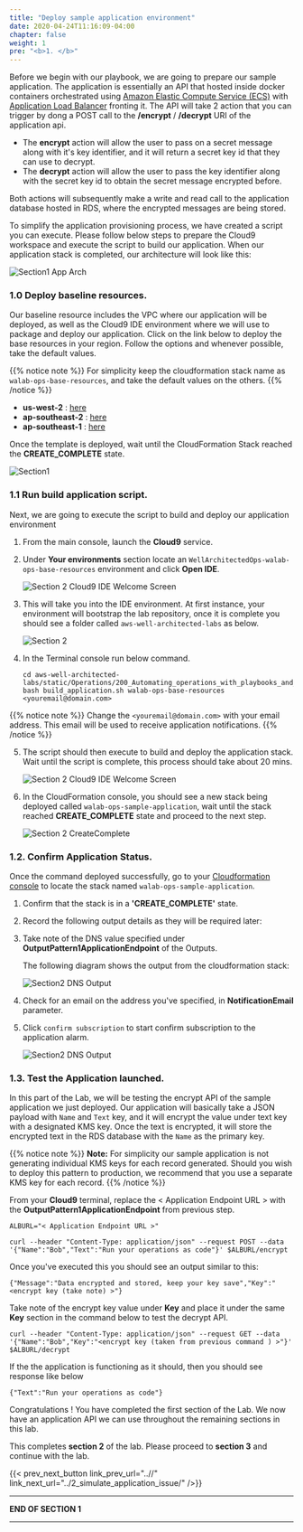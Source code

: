 ```yaml
---
title: "Deploy sample application environment"
date: 2020-04-24T11:16:09-04:00
chapter: false
weight: 1
pre: "<b>1. </b>"
---
```


Before we begin with our playbook, we are going to prepare our sample application. The application is essentially an API that hosted inside docker containers orchestrated using [Amazon Elastic Compute Service (ECS)](https://aws.amazon.com/ecs/) with [Application Load Balancer]() fronting it. The API will take 2 action that you can trigger by dong a POST call to the **/encrypt** / **/decrypt** URI of the application api. 

* The **encrypt** action will allow the user to pass on a secret message along with it's key identifier, and it will return a secret key id that they can use to decrypt.
* The **decrypt** action will allow the user to pass the key identifier along with the secret key id to obtain the secret message encrypted before. 

Both actions will subsequently make a write and read call to the application database hosted in RDS, where the encrypted messages are being stored. 

To simplify the application provisioning process, we have created a script you can execute. Please follow below steps to prepare the Cloud9 workspace and execute the script to build our application. When our application stack is completed, our architecture will look like this:

![Section1 App Arch](/Operations/200_Automating_operations_with_playbooks_and_runbooks/Images/section2-base-application.png)


### 1.0 Deploy baseline resources.

Our baseline resource includes the VPC where our application will be deployed, as well as the Cloud9 IDE environment where we will use to package and deploy our application. Click on the link below to deploy the base resources in your region. Follow the options and whenever possible, take the default values.

{{% notice note %}}
For simplicity keep the cloudformation stack name as `walab-ops-base-resources`, and take the default values on the others.
{{% /notice %}}

* **us-west-2** : [here](https://console.aws.amazon.com/cloudformation/home?region=us-west-2#/stacks/create/review?stackName=walab-ops-base-resources&templateURL=https://sssalim-cfn-template-temp.s3-ap-southeast-2.amazonaws.com/base_resources.yml)
* **ap-southeast-2** : [here](https://console.aws.amazon.com/cloudformation/home?region=ap-southeast-2#/stacks/create/review?stackName=walab-ops-base-resources&templateURL=https://sssalim-cfn-template-temp.s3-ap-southeast-2.amazonaws.com/base_resources.yml)
* **ap-southeast-1** : [here](https://console.aws.amazon.com/cloudformation/home?region=ap-southeast-1#/stacks/create/review?stackName=walab-ops-base-resources&templateURL=https://sssalim-cfn-template-temp.s3-ap-southeast-2.amazonaws.com/base_resources.yml)

Once the template is deployed, wait until the CloudFormation Stack reached the **CREATE_COMPLETE** state.

![Section1 ](/Operations/200_Automating_operations_with_playbooks_and_runbooks/Images/section2-base-resources-create-complete.png)


### 1.1 Run build application script.

Next, we are going to execute the script to build and deploy our application environment

  1. From the main console, launch the **Cloud9** service. 
  2. Under **Your environments** section locate an `WellArchitectedOps-walab-ops-base-resources` environment and click **Open IDE**.

      ![Section 2 Cloud9 IDE Welcome Screen](/Operations/200_Automating_operations_with_playbooks_and_runbooks/Images/section2-environment-open-ide.png)

  3. This will take you into the IDE environment. At first instance, your environment will bootstrap the lab repository, once it is complete you should see a folder called `aws-well-architected-labs` as below. 
  
      ![Section 2](/Operations/200_Automating_operations_with_playbooks_and_runbooks/Images/section2-base-bootstrap.png)

  4. In the Terminal console run below command.

      ```
      cd aws-well-architected-labs/static/Operations/200_Automating_operations_with_playbooks_and_runbooks/Code/scripts/
      bash build_application.sh walab-ops-base-resources <youremail@domain.com>
      ```
        
{{% notice note %}}
Change the `<youremail@domain.com>` with your email address.
This email will be used to receive application notifications.
{{% /notice %}}

  5. The script should then execute to build and deploy the application stack.  Wait until the script is complete, this process should take about 20 mins.

        ![Section 2 Cloud9 IDE Welcome Screen](/Operations/200_Automating_operations_with_playbooks_and_runbooks/Images/section2-base-app-build.png)

  6. In the CloudFormation console, you should see a new stack being deployed called `walab-ops-sample-application`, wait until the stack reached **CREATE_COMPLETE** state and proceed to the next step.
  
      ![Section 2 CreateComplete](/Operations/200_Automating_operations_with_playbooks_and_runbooks/Images/section2-base-app-create-complete.png)

### 1.2. Confirm Application Status.

Once the command deployed successfully, go to your [Cloudformation console](https://console.aws.amazon.com/cloudformation/home?region=ap-southeast-2) to locate the stack named `walab-ops-sample-application`.

  1. Confirm that the stack is in a **'CREATE_COMPLETE'** state. 
  2. Record the following output details as they will be required later:
  3. Take note of the DNS value specified under **OutputPattern1ApplicationEndpoint**  of the Outputs.

      The following diagram shows the output from the cloudformation stack:

      ![Section2 DNS Output](/Operations/200_Automating_operations_with_playbooks_and_runbooks/Images/section2-dns-outputs.png)


  4. Check for an email on the address you've specified, in **NotificationEmail** parameter.
  5. Click `confirm subscription` to start confirm subscription to the application alarm.

      ![Section2 DNS Output](/Operations/200_Automating_operations_with_playbooks_and_runbooks/Images/section2-email-confirm.png)


### 1.3. Test the Application launched.

In this part of the Lab, we will be testing the encrypt API of the sample application we just deployed. Our application will basically take a JSON payload with `Name` and `Text` key, and it will encrypt the value under text key with a designated KMS key. Once the text is encrypted, it will store the encrypted text in the RDS database with the `Name` as the primary key.


{{% notice note %}}
**Note:** For simplicity our sample application is not generating individual KMS keys for each record generated. Should you wish to deploy this pattern to production, we recommend that you use a separate KMS key for each record.
{{% /notice %}}

From your **Cloud9** terminal, replace the < Application Endpoint URL > with the **OutputPattern1ApplicationEndpoint** from previous step.

```
ALBURL="< Application Endpoint URL >"

curl --header "Content-Type: application/json" --request POST --data '{"Name":"Bob","Text":"Run your operations as code"}' $ALBURL/encrypt
```

Once you've executed this you should see an output similar to this:

```
{"Message":"Data encrypted and stored, keep your key save","Key":"<encrypt key (take note) >"}
```
Take note of the encrypt key value under **Key** and place it under the same **Key** section in the command below to test the decrypt API.


```
curl --header "Content-Type: application/json" --request GET --data '{"Name":"Bob","Key":"<encrypt key (taken from previous command ) >"}' $ALBURL/decrypt

```

If the the application is functioning as it should, then you should see response like below 

```
{"Text":"Run your operations as code"}
```

Congratulations ! You have completed the first section of the Lab.
We now have an application API we can use throughout the remaining sections in this lab.

This completes **section 2** of the lab. Please proceed to **section 3** and continue with the lab.

{{< prev_next_button link_prev_url="..//" link_next_url="../2_simulate_application_issue/" />}}

___
**END OF SECTION 1**
___

